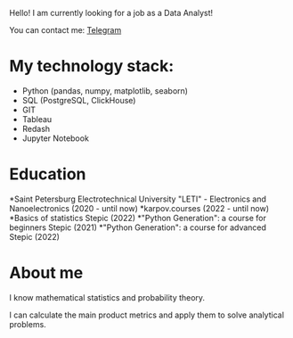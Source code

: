 

Hello! I am currently looking for a job as a Data Analyst! 

You can contact me: [Telegram](https://t.me/arinaorena)

# My technology stack:

* Python (pandas, numpy, matplotlib, seaborn)
* SQL (PostgreSQL, ClickHouse)
* GIT
* Tableau
* Redash
* Jupyter Notebook

# Education

*Saint Petersburg Electrotechnical University "LETI" - Electronics and Nanoelectronics (2020 - until now)
*karpov.courses  (2022 - until now)
*Basics of statistics  Stepic (2022)
*"Python Generation": a course for beginners   Stepic  (2021)
*"Python Generation": a course for advanced   Stepic   (2022)

# About me

I know mathematical statistics and probability theory.

I can calculate the main product metrics and apply them to solve analytical problems.


